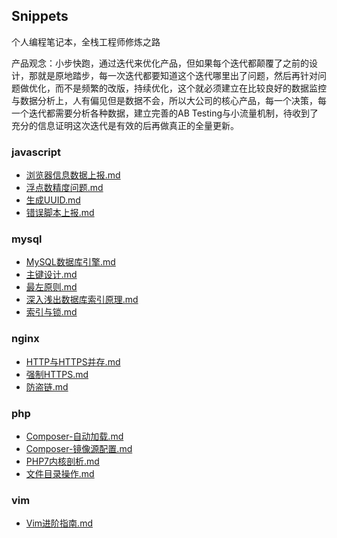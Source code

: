 
## Snippets
个人编程笔记本，全栈工程师修炼之路

产品观念：小步快跑，通过迭代来优化产品，但如果每个迭代都颠覆了之前的设计，那就是原地踏步，每一次迭代都要知道这个迭代哪里出了问题，然后再针对问题做优化，而不是频繁的改版，持续优化，这个就必须建立在比较良好的数据监控与数据分析上，人有偏见但是数据不会，所以大公司的核心产品，每一个决策，每一个迭代都需要分析各种数据，建立完善的AB Testing与小流量机制，待收到了充分的信息证明这次迭代是有效的后再做真正的全量更新。
### javascript
- [浏览器信息数据上报.md](./javascript/浏览器信息数据上报.md)
- [浮点数精度问题.md](./javascript/浮点数精度问题.md)
- [生成UUID.md](./javascript/生成UUID.md)
- [错误脚本上报.md](./javascript/错误脚本上报.md)
### mysql
- [MySQL数据库引擎.md](./mysql/MySQL数据库引擎.md)
- [主键设计.md](./mysql/主键设计.md)
- [最左原则.md](./mysql/最左原则.md)
- [深入浅出数据库索引原理.md](./mysql/深入浅出数据库索引原理.md)
- [索引与锁.md](./mysql/索引与锁.md)
### nginx
- [HTTP与HTTPS并存.md](./nginx/HTTP与HTTPS并存.md)
- [强制HTTPS.md](./nginx/强制HTTPS.md)
- [防盗链.md](./nginx/防盗链.md)
### php
- [Composer-自动加载.md](./php/Composer-自动加载.md)
- [Composer-镜像源配置.md](./php/Composer-镜像源配置.md)
- [PHP7内核剖析.md](./php/PHP7内核剖析.md)
- [文件目录操作.md](./php/文件目录操作.md)
### vim
- [Vim进阶指南.md](./vim/Vim进阶指南.md)
